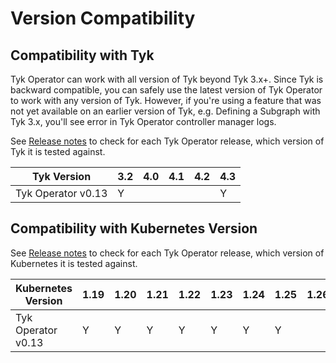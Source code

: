# Version Compatibility

## Compatibility with Tyk
Tyk Operator can work with all version of Tyk beyond Tyk 3.x+. Since Tyk is backward compatible, you can safely use the latest version of Tyk Operator to work with any version of Tyk. However, if you're using a feature that was not yet available on an earlier version of Tyk, e.g. Defining a Subgraph with Tyk 3.x, you'll see error in Tyk Operator controller manager logs.

See [Release notes](https://github.com/TykTechnologies/tyk-operator/releases) to check for each Tyk Operator release, which version of Tyk it is tested against.

 |Tyk Version          | 3.2 | 4.0 | 4.1 | 4.2 | 4.3 |
 |---------------------|-----|-----|-----|-----|-----|
 |Tyk Operator v0.13   | Y   |     |     |     | Y   |

## Compatibility with Kubernetes Version

See [Release notes](https://github.com/TykTechnologies/tyk-operator/releases) to check for each Tyk Operator release, which version of Kubernetes it is tested against.

 |Kubernetes Version   | 1.19 | 1.20 | 1.21 | 1.22 | 1.23 | 1.24 | 1.25 | 1.26 |
 |---------------------|------|------|------|------|------|------|------|------|
 |Tyk Operator v0.13   | Y    | Y    | Y    | Y    | Y    | Y    | Y    |      |
